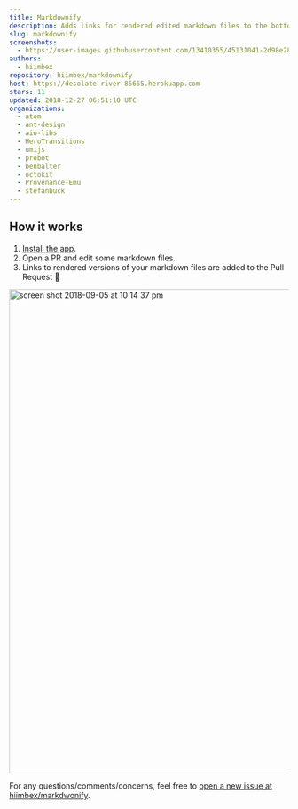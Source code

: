 ```yaml
---
title: Markdownify
description: Adds links for rendered edited markdown files to the bottom of pull requests
slug: markdownify
screenshots:
  - https://user-images.githubusercontent.com/13410355/45131041-2d98e280-b159-11e8-92cc-3b80f4897b98.png
authors:
  - hiimbex
repository: hiimbex/markdownify
host: https://desolate-river-85665.herokuapp.com
stars: 11
updated: 2018-12-27 06:51:10 UTC
organizations:
  - atom
  - ant-design
  - aio-libs
  - HeroTransitions
  - umijs
  - probot
  - benbalter
  - octokit
  - Provenance-Emu
  - stefanbuck
---
```


## How it works

1. [Install the app](https://github.com/apps/markdownify).
2. Open a PR and edit some markdown files.
3. Links to rendered versions of your markdown files are added to the Pull Request 🎉

<img width="871" alt="screen shot 2018-09-05 at 10 14 37 pm" src="https://user-images.githubusercontent.com/13410355/45131041-2d98e280-b159-11e8-92cc-3b80f4897b98.png">

For any questions/comments/concerns, feel free to [open a new issue at hiimbex/markdwonify](https://github.com/hiimbex/markdownify/issues/new).
